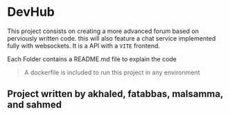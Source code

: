 # DevHub

This project consists on creating a more advanced forum based on perviously written code. this will also feature a chat service implemented fully with websockets. It is a API with a `VITE` frontend.

Each Folder contains a README.md file to explain the code

> A dockerfile is included to run this project in any environment

## Project written by akhaled, fatabbas, malsamma, and sahmed
